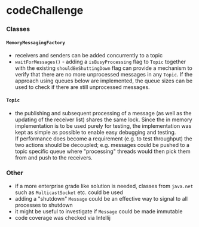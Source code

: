# codeChallenge

### Classes
####  `MemoryMessagingFactory`
* receivers and senders can be added concurrently to a topic
* `waitForMessages()` - adding a `isBusyProcessing` flag to `Topic` together with the existing `shouldBeShuttingDown` flag can provide 
a mechanism to verify that there are no more unprocessed messages in any `Topic`. If the approach using queues below are implemented, the 
queue sizes can be used to check if there are still unprocessed messages.
####  `Topic`
* the publishing and subsequent processing of a message (as well as the updating of the receiver list) 
shares the same lock. Since the in memory implementation is to be used purely for testing, 
the implementation was kept as simple as possible to enable easy debugging and testing.
<br>If performance does become a requirement (e.g. to test throughput) the two actions
should be decoupled; e.g. messages could be pushed to a topic specific queue where "processing" threads would then pick them from 
and push to the receivers.
### Other
* if a more enterprise grade like solution is needed, classes from `java.net` such as `MulticastSocket` etc. could be used
* adding a "shutdown" `Message` could be an effective way to signal to all processes to shutdown
* it might be useful to investigate if `Message` could be made immutable
* code coverage was checked via Intellij